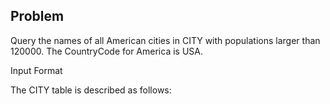 ## Problem
Query the names of all American cities in CITY with populations larger than 120000. The CountryCode for America is USA.

Input Format

The CITY table is described as follows:

[](https://s3.amazonaws.com/hr-challenge-images/8137/1449729804-f21d187d0f-CITY.jpg)
